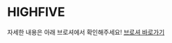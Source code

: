 # HIGHFIVE

자세한 내용은 아래 브로셔에서 확인해주세요!
[브로셔 바로가기](https://teamsparta.notion.site/HIGHFIVE-1b4f52d8f9974b8f89cc082dc72b6021)
